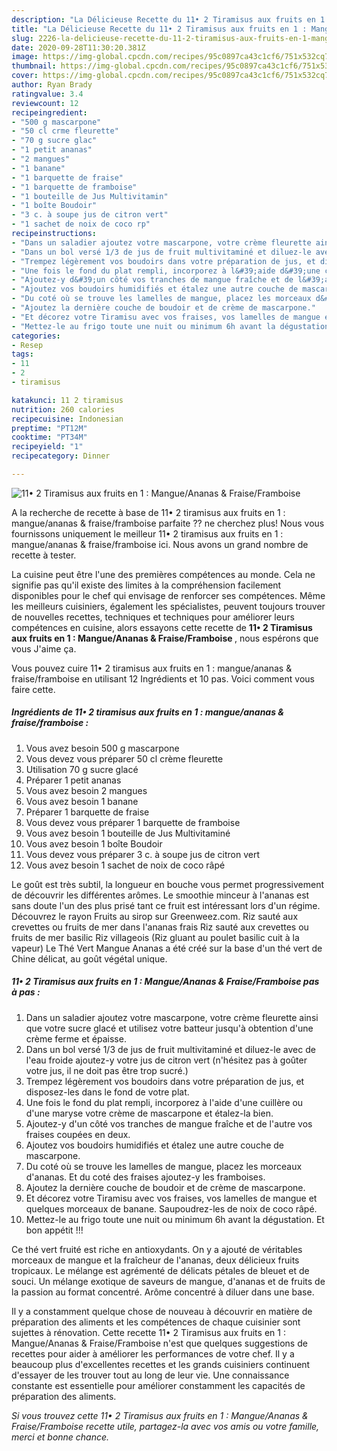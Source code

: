 ```yaml
---
description: "La Délicieuse Recette du 11• 2 Tiramisus aux fruits en 1 : Mangue/Ananas &amp;amp; Fraise/Framboise"
title: "La Délicieuse Recette du 11• 2 Tiramisus aux fruits en 1 : Mangue/Ananas &amp;amp; Fraise/Framboise"
slug: 2226-la-delicieuse-recette-du-11-2-tiramisus-aux-fruits-en-1-mangue-ananas-and-amp-fraise-framboise
date: 2020-09-28T11:30:20.381Z
image: https://img-global.cpcdn.com/recipes/95c0897ca43c1cf6/751x532cq70/11•-2-tiramisus-aux-fruits-en-1-mangueananas-fraiseframboise-photo-principale-de-la-recette.jpg
thumbnail: https://img-global.cpcdn.com/recipes/95c0897ca43c1cf6/751x532cq70/11•-2-tiramisus-aux-fruits-en-1-mangueananas-fraiseframboise-photo-principale-de-la-recette.jpg
cover: https://img-global.cpcdn.com/recipes/95c0897ca43c1cf6/751x532cq70/11•-2-tiramisus-aux-fruits-en-1-mangueananas-fraiseframboise-photo-principale-de-la-recette.jpg
author: Ryan Brady
ratingvalue: 3.4
reviewcount: 12
recipeingredient:
- "500 g mascarpone"
- "50 cl crme fleurette"
- "70 g sucre glac"
- "1 petit ananas"
- "2 mangues"
- "1 banane"
- "1 barquette de fraise"
- "1 barquette de framboise"
- "1 bouteille de Jus Multivitamin"
- "1 boîte Boudoir"
- "3 c. à soupe jus de citron vert"
- "1 sachet de noix de coco rp"
recipeinstructions:
- "Dans un saladier ajoutez votre mascarpone, votre crème fleurette ainsi que votre sucre glacé et utilisez votre batteur jusqu&#39;à obtention d&#39;une crème ferme et épaisse."
- "Dans un bol versé 1/3 de jus de fruit multivitaminé et diluez-le avec de l&#39;eau froide ajoutez-y votre jus de citron vert (n&#39;hésitez pas à goûter votre jus, il ne doit pas être trop sucré.)"
- "Trempez légèrement vos boudoirs dans votre préparation de jus, et disposez-les dans le fond de votre plat."
- "Une fois le fond du plat rempli, incorporez à l&#39;aide d&#39;une cuillère ou d&#39;une maryse votre crème de mascarpone et étalez-la bien."
- "Ajoutez-y d&#39;un côté vos tranches de mangue fraîche et de l&#39;autre vos fraises coupées en deux."
- "Ajoutez vos boudoirs humidifiés et étalez une autre couche de mascarpone."
- "Du coté où se trouve les lamelles de mangue, placez les morceaux d&#39;ananas. Et du coté des fraises ajoutez-y les framboises."
- "Ajoutez la dernière couche de boudoir et de crème de mascarpone."
- "Et décorez votre Tiramisu avec vos fraises, vos lamelles de mangue et quelques morceaux de banane. Saupoudrez-les de noix de coco râpé."
- "Mettez-le au frigo toute une nuit ou minimum 6h avant la dégustation. Et bon appétit !!!"
categories:
- Resep
tags:
- 11
- 2
- tiramisus

katakunci: 11 2 tiramisus 
nutrition: 260 calories
recipecuisine: Indonesian
preptime: "PT12M"
cooktime: "PT34M"
recipeyield: "1"
recipecategory: Dinner

---
```



![11• 2 Tiramisus aux fruits en 1 : Mangue/Ananas &amp; Fraise/Framboise](https://img-global.cpcdn.com/recipes/95c0897ca43c1cf6/751x532cq70/11•-2-tiramisus-aux-fruits-en-1-mangueananas-fraiseframboise-photo-principale-de-la-recette.jpg)

A la recherche de recette à base de 11• 2 tiramisus aux fruits en 1 : mangue/ananas &amp; fraise/framboise parfaite ?? ne cherchez plus! Nous vous fournissons uniquement le meilleur 11• 2 tiramisus aux fruits en 1 : mangue/ananas &amp; fraise/framboise ici. Nous avons un grand nombre de recette à tester.

La cuisine peut être l'une des premières compétences au monde. Cela ne signifie pas qu'il existe des limites à la compréhension facilement disponibles pour le chef qui envisage de renforcer ses compétences. Même les meilleurs cuisiniers, également les spécialistes, peuvent toujours trouver de nouvelles recettes, techniques et techniques pour améliorer leurs compétences en cuisine, alors essayons cette recette de <strong> 11• 2 Tiramisus aux fruits en 1 : Mangue/Ananas &amp; Fraise/Framboise </strong>, nous espérons que vous J'aime ça.

<!--inarticleads1-->

Vous pouvez cuire 11• 2 tiramisus aux fruits en 1 : mangue/ananas &amp; fraise/framboise en utilisant 12 Ingrédients et 10 pas. Voici comment vous faire cette.

##### Ingrédients de 11• 2 tiramisus aux fruits en 1 : mangue/ananas &amp; fraise/framboise :

1. Vous avez besoin 500 g mascarpone
1. Vous devez vous préparer 50 cl crème fleurette
1. Utilisation 70 g sucre glacé
1. Préparer 1 petit ananas
1. Vous avez besoin 2 mangues
1. Vous avez besoin 1 banane
1. Préparer 1 barquette de fraise
1. Vous devez vous préparer 1 barquette de framboise
1. Vous avez besoin 1 bouteille de Jus Multivitaminé
1. Vous avez besoin 1 boîte Boudoir
1. Vous devez vous préparer 3 c. à soupe jus de citron vert
1. Vous avez besoin 1 sachet de noix de coco râpé


Le goût est très subtil, la longueur en bouche vous permet progressivement de découvrir les différentes arômes. Le smoothie minceur à l&#39;ananas est sans doute l&#39;un des plus prisé tant ce fruit est intéressant lors d&#39;un régime. Découvrez le rayon Fruits au sirop sur Greenweez.com. Riz sauté aux crevettes ou fruits de mer dans l&#39;ananas frais Riz sauté aux crevettes ou fruits de mer basilic Riz villageois (Riz gluant au poulet basilic cuit à la vapeur) Le Thé Vert Mangue Ananas a été créé sur la base d&#39;un thé vert de Chine délicat, au goût végétal unique. 

<!--inarticleads2-->

##### 11• 2 Tiramisus aux fruits en 1 : Mangue/Ananas &amp; Fraise/Framboise pas à pas :

1. Dans un saladier ajoutez votre mascarpone, votre crème fleurette ainsi que votre sucre glacé et utilisez votre batteur jusqu&#39;à obtention d&#39;une crème ferme et épaisse.
1. Dans un bol versé 1/3 de jus de fruit multivitaminé et diluez-le avec de l&#39;eau froide ajoutez-y votre jus de citron vert (n&#39;hésitez pas à goûter votre jus, il ne doit pas être trop sucré.)
1. Trempez légèrement vos boudoirs dans votre préparation de jus, et disposez-les dans le fond de votre plat.
1. Une fois le fond du plat rempli, incorporez à l&#39;aide d&#39;une cuillère ou d&#39;une maryse votre crème de mascarpone et étalez-la bien.
1. Ajoutez-y d&#39;un côté vos tranches de mangue fraîche et de l&#39;autre vos fraises coupées en deux.
1. Ajoutez vos boudoirs humidifiés et étalez une autre couche de mascarpone.
1. Du coté où se trouve les lamelles de mangue, placez les morceaux d&#39;ananas. Et du coté des fraises ajoutez-y les framboises.
1. Ajoutez la dernière couche de boudoir et de crème de mascarpone.
1. Et décorez votre Tiramisu avec vos fraises, vos lamelles de mangue et quelques morceaux de banane. Saupoudrez-les de noix de coco râpé.
1. Mettez-le au frigo toute une nuit ou minimum 6h avant la dégustation. Et bon appétit !!!


Ce thé vert fruité est riche en antioxydants. On y a ajouté de véritables morceaux de mangue et la fraîcheur de l&#39;ananas, deux délicieux fruits tropicaux. Le mélange est agrémenté de délicats pétales de bleuet et de souci. Un mélange exotique de saveurs de mangue, d&#39;ananas et de fruits de la passion au format concentré. Arôme concentré à diluer dans une base. 

<!--inarticleads1-->

<p>
Il y a constamment quelque chose de nouveau à découvrir en matière de préparation des aliments et les compétences de chaque cuisinier sont sujettes à rénovation. Cette recette 11• 2 Tiramisus aux fruits en 1 : Mangue/Ananas &amp; Fraise/Framboise n'est que quelques suggestions de recettes pour aider à améliorer les performances de votre chef. Il y a beaucoup plus d'excellentes recettes et les grands cuisiniers continuent d'essayer de les trouver tout au long de leur vie. Une connaissance constante est essentielle pour améliorer constamment les capacités de préparation des aliments.
</p>

<p>
<i>Si vous trouvez cette 11• 2 Tiramisus aux fruits en 1 : Mangue/Ananas &amp; Fraise/Framboise recette utile, partagez-la avec vos amis ou votre famille, merci et bonne chance.</i>
</p>
